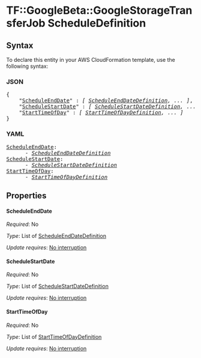 # TF::GoogleBeta::GoogleStorageTransferJob ScheduleDefinition

## Syntax

To declare this entity in your AWS CloudFormation template, use the following syntax:

### JSON

<pre>
{
    "<a href="#scheduleenddate" title="ScheduleEndDate">ScheduleEndDate</a>" : <i>[ <a href="scheduleenddatedefinition.md">ScheduleEndDateDefinition</a>, ... ]</i>,
    "<a href="#schedulestartdate" title="ScheduleStartDate">ScheduleStartDate</a>" : <i>[ <a href="schedulestartdatedefinition.md">ScheduleStartDateDefinition</a>, ... ]</i>,
    "<a href="#starttimeofday" title="StartTimeOfDay">StartTimeOfDay</a>" : <i>[ <a href="starttimeofdaydefinition.md">StartTimeOfDayDefinition</a>, ... ]</i>
}
</pre>

### YAML

<pre>
<a href="#scheduleenddate" title="ScheduleEndDate">ScheduleEndDate</a>: <i>
      - <a href="scheduleenddatedefinition.md">ScheduleEndDateDefinition</a></i>
<a href="#schedulestartdate" title="ScheduleStartDate">ScheduleStartDate</a>: <i>
      - <a href="schedulestartdatedefinition.md">ScheduleStartDateDefinition</a></i>
<a href="#starttimeofday" title="StartTimeOfDay">StartTimeOfDay</a>: <i>
      - <a href="starttimeofdaydefinition.md">StartTimeOfDayDefinition</a></i>
</pre>

## Properties

#### ScheduleEndDate

_Required_: No

_Type_: List of <a href="scheduleenddatedefinition.md">ScheduleEndDateDefinition</a>

_Update requires_: [No interruption](https://docs.aws.amazon.com/AWSCloudFormation/latest/UserGuide/using-cfn-updating-stacks-update-behaviors.html#update-no-interrupt)

#### ScheduleStartDate

_Required_: No

_Type_: List of <a href="schedulestartdatedefinition.md">ScheduleStartDateDefinition</a>

_Update requires_: [No interruption](https://docs.aws.amazon.com/AWSCloudFormation/latest/UserGuide/using-cfn-updating-stacks-update-behaviors.html#update-no-interrupt)

#### StartTimeOfDay

_Required_: No

_Type_: List of <a href="starttimeofdaydefinition.md">StartTimeOfDayDefinition</a>

_Update requires_: [No interruption](https://docs.aws.amazon.com/AWSCloudFormation/latest/UserGuide/using-cfn-updating-stacks-update-behaviors.html#update-no-interrupt)

